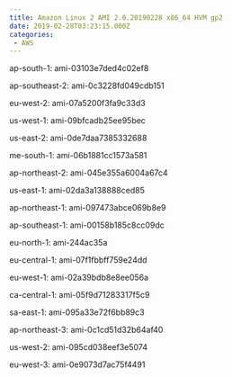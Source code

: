 ```yaml
---
title: Amazon Linux 2 AMI 2.0.20190228 x86_64 HVM gp2
date: 2019-02-28T03:23:15.000Z
categories:
 - AWS
---
```


ap-south-1: ami-03103e7ded4c02ef8

ap-southeast-2: ami-0c3228fd049cdb151

eu-west-2: ami-07a5200f3fa9c33d3

us-west-1: ami-09bfcadb25ee95bec

us-east-2: ami-0de7daa7385332688

me-south-1: ami-06b1881cc1573a581

ap-northeast-2: ami-045e355a6004a67c4

us-east-1: ami-02da3a138888ced85

ap-northeast-1: ami-097473abce069b8e9

ap-southeast-1: ami-00158b185c8cc09dc

eu-north-1: ami-244ac35a

eu-central-1: ami-07f1fbbff759e24dd

eu-west-1: ami-02a39bdb8e8ee056a

ca-central-1: ami-05f9d71283317f5c9

sa-east-1: ami-095a33e72f6bb89c3

ap-northeast-3: ami-0c1cd51d32b64af40

us-west-2: ami-095cd038eef3e5074

eu-west-3: ami-0e9073d7ac75f4491

